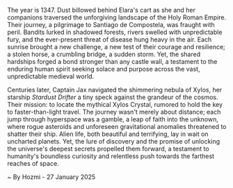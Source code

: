 
The year is 1347.  Dust billowed behind Elara's cart as she and her companions traversed the unforgiving landscape of the Holy Roman Empire.  Their journey, a pilgrimage to Santiago de Compostela, was fraught with peril.  Bandits lurked in shadowed forests, rivers swelled with unpredictable fury, and the ever-present threat of disease hung heavy in the air.  Each sunrise brought a new challenge, a new test of their courage and resilience;  a stolen horse, a crumbling bridge, a sudden storm.  Yet, the shared hardships forged a bond stronger than any castle wall,  a testament to the enduring human spirit seeking solace and purpose across the vast, unpredictable medieval world.


Centuries later, Captain Jax navigated the shimmering nebula of Xylos, her starship *Stardust Drifter* a tiny speck against the grandeur of the cosmos.  Their mission: to locate the mythical Xylos Crystal, rumored to hold the key to faster-than-light travel.  The journey wasn't merely about distance; each jump through hyperspace was a gamble, a leap of faith into the unknown, where rogue asteroids and unforeseen gravitational anomalies threatened to shatter their ship.  Alien life, both beautiful and terrifying, lay in wait on uncharted planets. Yet, the lure of discovery and the promise of unlocking the universe's deepest secrets propelled them forward, a testament to humanity's boundless curiosity and relentless push towards the farthest reaches of space.

~ By Hozmi - 27 January 2025
